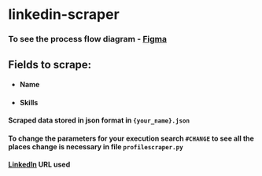 # linkedin-scraper
### To see the process flow diagram - [Figma](https://www.figma.com/file/fsT0DGv6E2L32DR7xZDPlS/CollegeSpace?node-id=0%3A1) 
## Fields to scrape:
- #### Name
- #### Skills
#### Scraped data stored in json format in `{your_name}.json`
#### To change the parameters for your execution search `#CHANGE` to see all the places change is necessary in file `profilescraper.py`
#### [LinkedIn](https://www.linkedin.com/search/results/people/?origin=FACETED_SEARCH&page=2&schoolFilter=%5B%22246006%22%5D) URL used
